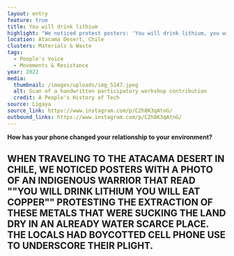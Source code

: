 ```yaml
---
layout: entry
feature: true
title: You will drink lithium
highlight: "We noticed protest posters: 'You will drink lithium, you will eat copper.'"
location: Atacama Desert, Chile
clusters: Materials & Waste
tags:
  - People's Voice
  - Movements & Resistance
year: 2022
media:
  thumbnail: /images/uploads/img_5147.jpeg
  alt: Scan of a handwritten participatory workshop contribution
  credit: A People's History of Tech
source: Ligaya
source_link: https://www.instagram.com/p/C2h8K3qAtnG/
outbound_links: https://www.instagram.com/p/C2h8K3qAtnG/
---
```

**How has your phone changed your relationship to your environment?** 

## WHEN TRAVELING TO THE ATACAMA DESERT IN CHILE, WE NOTICED POSTERS WITH A PHOTO OF AN INDIGENOUS WARRIOR THAT READ ""YOU WILL DRINK LITHIUM YOU WILL EAT COPPER"" PROTESTING THE EXTRACTION OF THESE METALS THAT WERE SUCKING THE LAND DRY IN AN ALREADY WATER SCARCE PLACE. THE LOCALS HAD BOYCOTTED CELL PHONE USE TO UNDERSCORE THEIR PLIGHT.

